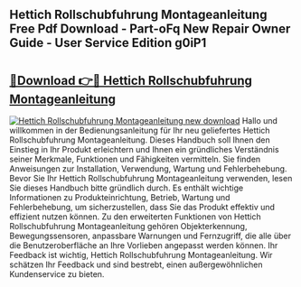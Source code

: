 ## Hettich Rollschubfuhrung Montageanleitung Free Pdf Download - Part-oFq New Repair Owner Guide - User Service Edition g0iP1

# <h2><a href="http://df8i6j6.blite.top/?on=Hettich+Rollschubfuhrung+Montageanleitung">🔗Download 👉🔴 Hettich Rollschubfuhrung Montageanleitung</a></h2>

[![Hettich Rollschubfuhrung Montageanleitung new download](https://i.imgur.com/lujVjoI.png)](http://df8i6j6.blite.top/?on=Hettich+Rollschubfuhrung+Montageanleitung)
Hallo und willkommen in der Bedienungsanleitung für Ihr neu geliefertes Hettich Rollschubfuhrung Montageanleitung. Dieses Handbuch soll Ihnen den Einstieg in Ihr Produkt erleichtern und Ihnen ein gründliches Verständnis seiner Merkmale, Funktionen und Fähigkeiten vermitteln. Sie finden Anweisungen zur Installation, Verwendung, Wartung und Fehlerbehebung. Bevor Sie Ihr Hettich Rollschubfuhrung Montageanleitung verwenden, lesen Sie dieses Handbuch bitte gründlich durch. Es enthält wichtige Informationen zu Produkteinrichtung, Betrieb, Wartung und Fehlerbehebung, um sicherzustellen, dass Sie das Produkt effektiv und effizient nutzen können. Zu den erweiterten Funktionen von Hettich Rollschubfuhrung Montageanleitung gehören Objekterkennung, Bewegungssensoren, anpassbare Warnungen und Fernzugriff, die alle über die Benutzeroberfläche an Ihre Vorlieben angepasst werden können. Ihr Feedback ist wichtig, Hettich Rollschubfuhrung Montageanleitung. Wir schätzen Ihr Feedback und sind bestrebt, einen außergewöhnlichen Kundenservice zu bieten.

